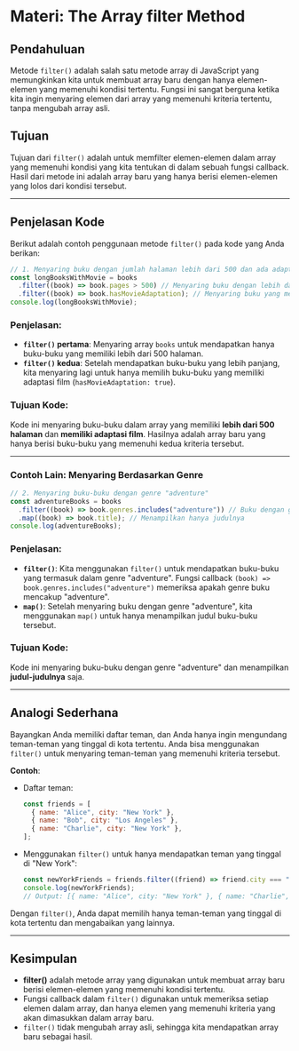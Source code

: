 # **Materi: The Array filter Method**

## **Pendahuluan**

Metode `filter()` adalah salah satu metode array di JavaScript yang memungkinkan kita untuk membuat array baru dengan hanya elemen-elemen yang memenuhi kondisi tertentu. Fungsi ini sangat berguna ketika kita ingin menyaring elemen dari array yang memenuhi kriteria tertentu, tanpa mengubah array asli.

## **Tujuan**

Tujuan dari `filter()` adalah untuk memfilter elemen-elemen dalam array yang memenuhi kondisi yang kita tentukan di dalam sebuah fungsi callback. Hasil dari metode ini adalah array baru yang hanya berisi elemen-elemen yang lolos dari kondisi tersebut.

---

## **Penjelasan Kode**

Berikut adalah contoh penggunaan metode `filter()` pada kode yang Anda berikan:

```javascript
// 1. Menyaring buku dengan jumlah halaman lebih dari 500 dan ada adaptasi filmnya
const longBooksWithMovie = books
  .filter((book) => book.pages > 500) // Menyaring buku dengan lebih dari 500 halaman
  .filter((book) => book.hasMovieAdaptation); // Menyaring buku yang memiliki adaptasi film
console.log(longBooksWithMovie);
```

### Penjelasan:

- **`filter()` pertama**: Menyaring array `books` untuk mendapatkan hanya buku-buku yang memiliki lebih dari 500 halaman.
- **`filter()` kedua**: Setelah mendapatkan buku-buku yang lebih panjang, kita menyaring lagi untuk hanya memilih buku-buku yang memiliki adaptasi film (`hasMovieAdaptation: true`).

### Tujuan Kode:

Kode ini menyaring buku-buku dalam array yang memiliki **lebih dari 500 halaman** dan **memiliki adaptasi film**. Hasilnya adalah array baru yang hanya berisi buku-buku yang memenuhi kedua kriteria tersebut.

---

### Contoh Lain: Menyaring Berdasarkan Genre

```javascript
// 2. Menyaring buku-buku dengan genre "adventure"
const adventureBooks = books
  .filter((book) => book.genres.includes("adventure")) // Buku dengan genre "adventure"
  .map((book) => book.title); // Menampilkan hanya judulnya
console.log(adventureBooks);
```

### Penjelasan:

- **`filter()`**: Kita menggunakan `filter()` untuk mendapatkan buku-buku yang termasuk dalam genre "adventure". Fungsi callback `(book) => book.genres.includes("adventure")` memeriksa apakah genre buku mencakup "adventure".
- **`map()`**: Setelah menyaring buku dengan genre "adventure", kita menggunakan `map()` untuk hanya menampilkan judul buku-buku tersebut.

### Tujuan Kode:

Kode ini menyaring buku-buku dengan genre "adventure" dan menampilkan **judul-judulnya** saja.

---

## **Analogi Sederhana**

Bayangkan Anda memiliki daftar teman, dan Anda hanya ingin mengundang teman-teman yang tinggal di kota tertentu. Anda bisa menggunakan `filter()` untuk menyaring teman-teman yang memenuhi kriteria tersebut.

**Contoh**:

- Daftar teman:

  ```javascript
  const friends = [
    { name: "Alice", city: "New York" },
    { name: "Bob", city: "Los Angeles" },
    { name: "Charlie", city: "New York" },
  ];
  ```

- Menggunakan `filter()` untuk hanya mendapatkan teman yang tinggal di "New York":
  ```javascript
  const newYorkFriends = friends.filter((friend) => friend.city === "New York");
  console.log(newYorkFriends);
  // Output: [{ name: "Alice", city: "New York" }, { name: "Charlie", city: "New York" }]
  ```

Dengan `filter()`, Anda dapat memilih hanya teman-teman yang tinggal di kota tertentu dan mengabaikan yang lainnya.

---

## **Kesimpulan**

- **filter()** adalah metode array yang digunakan untuk membuat array baru berisi elemen-elemen yang memenuhi kondisi tertentu.
- Fungsi callback dalam `filter()` digunakan untuk memeriksa setiap elemen dalam array, dan hanya elemen yang memenuhi kriteria yang akan dimasukkan dalam array baru.
- `filter()` tidak mengubah array asli, sehingga kita mendapatkan array baru sebagai hasil.

